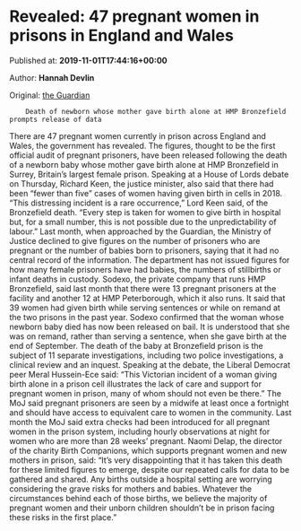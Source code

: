 
# Revealed: 47 pregnant women in prisons in England and Wales

Published at: **2019-11-01T17:44:16+00:00**

Author: **Hannah Devlin**

Original: [the Guardian](https://www.theguardian.com/society/2019/nov/01/pregnant-prisoner-data-revealed-after-baby-death)


        Death of newborn whose mother gave birth alone at HMP Bronzefield prompts release of data
      
There are 47 pregnant women currently in prison across England and Wales, the government has revealed.
The figures, thought to be the first official audit of pregnant prisoners, have been released following the death of a newborn baby whose mother gave birth alone at HMP Bronzefield in Surrey, Britain’s largest female prison.
Speaking at a House of Lords debate on Thursday, Richard Keen, the justice minister, also said that there had been “fewer than five” cases of women having given birth in cells in 2018.
“This distressing incident is a rare occurrence,” Lord Keen said, of the Bronzefield death. “Every step is taken for women to give birth in hospital but, for a small number, this is not possible due to the unpredictability of labour.”
Last month, when approached by the Guardian, the Ministry of Justice declined to give figures on the number of prisoners who are pregnant or the number of babies born to prisoners, saying that it had no central record of the information. The department has not issued figures for how many female prisoners have had babies, the numbers of stillbirths or infant deaths in custody.
Sodexo, the private company that runs HMP Bronzefield, said last month that there were 13 pregnant prisoners at the facility and another 12 at HMP Peterborough, which it also runs. It said that 39 women had given birth while serving sentences or while on remand at the two prisons in the past year.
Sodexo confirmed that the woman whose newborn baby died has now been released on bail. It is understood that she was on remand, rather than serving a sentence, when she gave birth at the end of September.
The death of the baby at Bronzefield prison is the subject of 11 separate investigations, including two police investigations, a clinical review and an inquest.
Speaking at the debate, the Liberal Democrat peer Meral Hussein-Ece said: “This Victorian incident of a woman giving birth alone in a prison cell illustrates the lack of care and support for pregnant women in prison, many of whom should not even be there.”
The MoJ said pregnant prisoners are seen by a midwife at least once a fortnight and should have access to equivalent care to women in the community. Last month the MoJ said extra checks had been introduced for all pregnant women in the prison system, including hourly observations at night for women who are more than 28 weeks’ pregnant.
Naomi Delap, the director of the charity Birth Companions, which supports pregnant women and new mothers in prison, said: “It’s very disappointing that it has taken this death for these limited figures to emerge, despite our repeated calls for data to be gathered and shared. Any births outside a hospital setting are worrying considering the grave risks for mothers and babies. Whatever the circumstances behind each of those births, we believe the majority of pregnant women and their unborn children shouldn’t be in prison facing these risks in the first place.”
